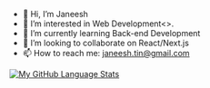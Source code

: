 - 👋 Hi, I’m Janeesh
- 👀 I’m interested in Web Development<>.
- 🌱 I’m currently learning Back-end Development
- 💞️ I’m looking to collaborate on React/Next.js 
- 📫 How to reach me: janeesh.tin@gmail.com

[![My GitHub Language Stats](https://github-readme-stats.vercel.app/api/top-langs/?username=janeesh27&langs_count=5&theme=midnight-purple)]()

<!---
janeesh27/janeesh27 is a ✨ special ✨ repository because its `README.md` (this file) appears on your GitHub profile.
You can click the Preview link to take a look at your changes.
--->
